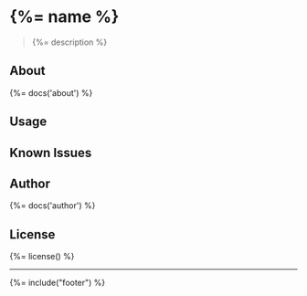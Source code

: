 # {%= name %}
> {%= description %}

## About
{%= docs('about') %}

## Usage

## Known Issues


## Author
{%= docs('author') %}

## License
{%= license() %}

***

{%= include("footer") %}
